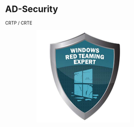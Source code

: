 # AD-Security
CRTP / CRTE

<p align="center">
  <img width="300" height="300" src="https://github.com/h3ll0clar1c3/AD-Security/blob/master/crte.png">
</p>

